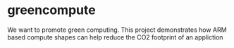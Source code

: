 # greencompute
We want to promote green computing. This project demonstrates how ARM based compute shapes can help reduce the CO2 footprint of an appliction
